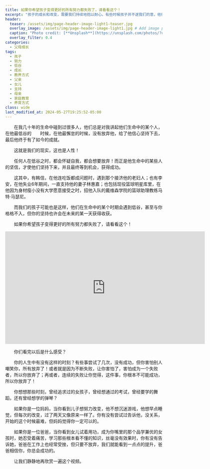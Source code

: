 ```yaml
---
title: 如果你希望孩子变得更好的所有努力都失败了，请看看这个！
excerpt: "孩子的成长和改变，需要我们持续地抱以耐心。有些时候孩子并不遂我们的意，他们没有达成我们的期望，甚至会让我们极其失望，但这个时候，你会放弃吗？"
header:
  teaser: /assets/img/page-header-image-light1-teaser.jpg
  overlay_image: /assets/img/page-header-image-light1.jpg # Add image post (optional)
  caption: "Photo credit: [**Unsplash**](https://unsplash.com/photos/?utm_source=unsplash&utm_medium=referral&utm_content=creditCopyText)"
  overlay_filter: 0.4
categories:
  - 父母成长
tags: 
  - 孩子
  - 努力
  - 低谷
  - 成长
  - 教养方式
  - 父亲
  - 女儿
  - 支持
  - 母亲
  - 家庭教育
  - 养育方式
class: wide
last_modified_at: 2024-05-27T19:25:52-05:00
---
```


&emsp;&emsp;在我几十年的生命中碰到过很多人，他们总是对我讲起他们生命中的某个人，在他最低谷的&emsp;&emsp;时候，在他最懈怠的时候，没有放弃他，给了他信心坚持下去，最后他终于有了如今的成就。

&emsp;&emsp;这就是我们的现实，这也是人性！

&emsp;&emsp;任何人在低谷之时，都会怀疑自我，都会想要放弃！而正是他生命中的某些人的坚信，才使他们坚持下来，并且最终等到机会，获得成功。

&emsp;&emsp;这其中，有韩信，在他连吃饭都成问题时，遇到那个接济他的老妇人；也有李安，在他失业6年期间，一直支持他的妻子林惠嘉；也包括现役篮球明星库里，在他因为身材瘦小没有大学愿意接受之时，招他入队的戴维森学院的篮球助理教练马特·马瑟尼。

&emsp;&emsp;而我们的孩子可能也是这样，他们在生命中的某个时期会遇到低谷，甚至与你格格不入，但你的坚持也许会在未来的某一天获得收获。

&emsp;&emsp;如果你希望孩子变得更好的所有努力都失败了，请看看这个！

<iframe width="640" height="360" src="https://www.youtube-nocookie.com/embed/LmwbWom9dnA?controls=0" frameborder="0" allowfullscreen></iframe>

&emsp;&emsp;你们看完以后是什么感受？

&emsp;&emsp;你的人生中有没有这样的时刻？有些事尝试了几次，没有成功，但你害怕别人嘲笑你，所有放弃了！或者就是因为不断失败，让你害怕了，害怕成为一个失败者，所以你放弃了；再或者，连续的失败让你觉得，这件事，你根本不可能成功，所以你放弃了！

&emsp;&emsp;你想想那些时刻，曾经追求过的女孩子，曾经想通过的考试，曾经要学的舞蹈，还有曾经想学的弹琴？

&emsp;&emsp;如果你是一位妈妈，当你看到儿子想努力改变，他不想沉迷游戏，他想早点睡觉，但每次的改变，过了两天又像原来一样了。你有没有尝试过告诉他，没关系，开始的这个时候最难，但妈妈觉得你一定可以的。

&emsp;&emsp;如果你是一位爸爸，当你看到女儿试着用功，成为你嘴里的那个品学兼优的女孩时，她忍受着痛苦，学习那些根本看不懂的知识，丝毫没有效果时，你有没有告诉她，爸爸在工作上也经常受挫，但只要不放弃，我们就能看到一点点的提升，爸爸相信你，你总会成功的。

&emsp;&emsp;让我们静静地再欣赏一遍这个视频。

